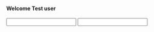 <!DOCTYPE html>
<html>
<head>
	<title>GITHUB TEST </title>
</head>
<body>
<h4>Welcome Test user</h4>
<form>
<input type="text" name="test" value="">
<input type="text" name="test1" value="">
</form>
</body>
</html>
